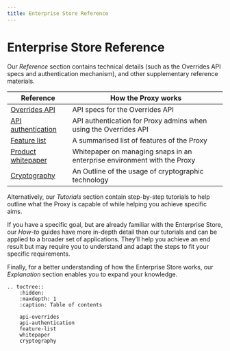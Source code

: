 ```yaml
---
title: Enterprise Store Reference
---
```


# Enterprise Store Reference

Our *Reference* section contains technical details (such as the Overrides API specs and
authentication mechanism), and other supplementary reference materials.

| **Reference**                               | How the Proxy works                                                      |
|---------------------------------------------|--------------------------------------------------------------------------|
| [Overrides API](api-overrides.md)           | API specs for the Overrides API                                          |
| [API authentication](api-authentication.md) | API authentication for Proxy admins when using the Overrides API         |
| [Feature list](feature-list.md)             | A summarised list of features of the Proxy                               |
| [Product whitepaper](whitepaper.md)         | Whitepaper on managing snaps in an enterprise environment with the Proxy |
| [Cryptography](cryptography.md)             | An Outline of the usage of cryptographic technology                      |

Alternatively, our *Tutorials* section contain step-by-step tutorials to help outline
what the Proxy is capable of while helping you achieve specific aims.

If you have a specific goal, but are already familiar with the Enterprise Store,
our *How-to* guides have more in-depth detail than our tutorials and can be applied to
a broader set of applications. They’ll help you achieve an end result but may require
you to understand and adapt the steps to fit your specific requirements.

Finally, for a better understanding of how the Enterprise Store works, our *Explanation*
section enables you to expand your knowledge.

```{eval-rst}
.. toctree::
    :hidden:
    :maxdepth: 1
    :caption: Table of contents 

    api-overrides
    api-authentication
    feature-list
    whitepaper
    cryptography
```